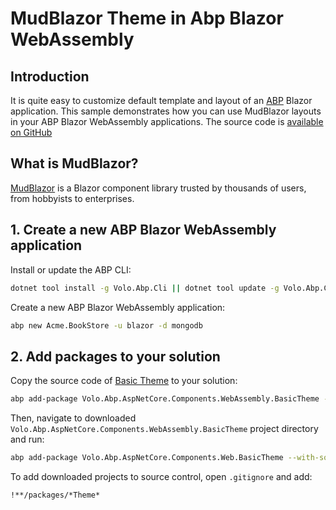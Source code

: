 # MudBlazor Theme in Abp Blazor WebAssembly

## Introduction
It is quite easy to customize default template and layout of an [ABP](https://abp.io/) Blazor application. This sample demonstrates how you can use MudBlazor layouts in your ABP Blazor WebAssembly applications. The source code is [available on GitHub](https://github.com/yellow-dragon-cloud/AbpMudBlazor/edit/main/README.md)

## What is MudBlazor?
[MudBlazor](https://www.mudblazor.com/) is a Blazor component library trusted by thousands of users, from hobbyists to enterprises.

## 1. Create a new ABP Blazor WebAssembly application

Install or update the ABP CLI:

```bash
dotnet tool install -g Volo.Abp.Cli || dotnet tool update -g Volo.Abp.Cli
```

Create a new ABP Blazor WebAssembly application:

```bash
abp new Acme.BookStore -u blazor -d mongodb
```

## 2. Add packages to your solution

Copy the source code of [Basic Theme](https://docs.abp.io/en/abp/latest/UI/Blazor/Basic-Theme) to your solution:

```bash
abp add-package Volo.Abp.AspNetCore.Components.WebAssembly.BasicTheme --with-source-code --add-to-solution-file
```

Then, navigate to downloaded `Volo.Abp.AspNetCore.Components.WebAssembly.BasicTheme` project directory and run:

```bash
abp add-package Volo.Abp.AspNetCore.Components.Web.BasicTheme --with-source-code --add-to-solution-file
```

To add downloaded projects to source control, open `.gitignore` and add:

```gitignore
!**/packages/*Theme*
```

